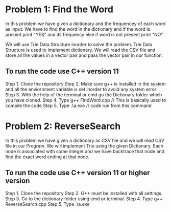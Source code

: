 # Problem 1: Find the Word

In this problem we have given a dictionary and the frequencey of each word as input. We have to find the word in the dictionary and if the word is present 
print "YES" and its frequency else if word is not present print "NO"

We will use Trie Data Structure inorder to solve the problem. Trie Data Structure is used to implement dictionary. 
We will read the CSV file and store all the values in a vector pair and pass the vector pair in our function.


## To run the code use C++ version 11

Step 1. Clone the repository 
Step 2. Make sure g++ is installed in the system and all the enviornment variable is set inorder to avoid any system error
Step 3. With the help of the terminal or cmd go the Dictionary folder which you have cloned.
Step 4. Type g++ FindWord.cpp        // This is basically used to compile the code
Step 5. Type .\a.exe                // code run from this command


# Problem 2: ReverseSearch 
In this problem we have given a dictionary as CSV file and we will read CSV file in our Program. We will implement Trie using the given Dictionary.
Each node is associated with some integer and we have backtrace that node and find the exact word ending at that node.


## To run the code use C++ version 11 or higher version
Step 1. Clone the repository
Step 2. G++ must be installed with all settings.
Step 3. Go to the dictionary folder using cmd or terminal.
Step 4. Type g++ ReverseSearch.cpp
Step 5. Type .\a.exe
